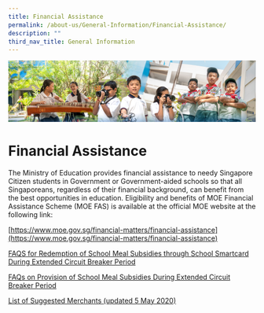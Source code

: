 ```yaml
---
title: Financial Assistance
permalink: /about-us/General-Information/Financial-Assistance/
description: ""
third_nav_title: General Information
---
```

![](/images/AboutUs.jpg)

Financial Assistance
====================

The Ministry of Education provides financial assistance to needy Singapore Citizen students in Government or Government-aided schools so that all Singaporeans, regardless of their financial background, can benefit from the best opportunities in education. Eligibility and benefits of MOE Financial Assistance Scheme (MOE FAS) is available at the official MOE website at the following link:

[https://www.moe.gov.sg/financial-matters/financial-assistance](https://www.moe.gov.sg/financial-matters/financial-assistance)



[FAQS for Redemption of School Meal Subsidies through School Smartcard During Extended Circuit Breaker Period](/files/FAQs_for_Redemption_of_School_Meal_Subsidies.pdf)

  
[FAQs on Provision of School Meal Subsidies During Extended Circuit Breaker Period](/files/FAQs_on_School_Meal_Subsidies_During_Extended_Circuit_Breaker_Period.pdf)


  

[List of Suggested Merchants (updated 5 May 2020)](/files/List_of_Suggested_Merchants_(updated_5_May_2020).pdf)